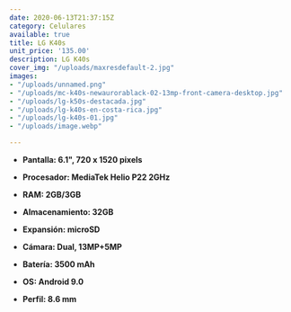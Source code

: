 ```yaml
---
date: 2020-06-13T21:37:15Z
category: Celulares
available: true
title: LG K40s
unit_price: '135.00'
description: LG K40s
cover_img: "/uploads/maxresdefault-2.jpg"
images:
- "/uploads/unnamed.png"
- "/uploads/mc-k40s-newaurorablack-02-13mp-front-camera-desktop.jpg"
- "/uploads/lg-k50s-destacada.jpg"
- "/uploads/lg-k40s-en-costa-rica.jpg"
- "/uploads/lg-k40s-01.jpg"
- "/uploads/image.webp"

---
```

* **Pantalla: 6.1", 720 x 1520 pixels**
* **Procesador: MediaTek Helio P22 2GHz**
* **RAM: 2GB/3GB**
* **Almacenamiento: 32GB**
* **Expansión: microSD**


* **Cámara: Dual, 13MP+5MP**
* **Batería: 3500 mAh**
* **OS: Android 9.0**
* **Perfil: 8.6 mm**